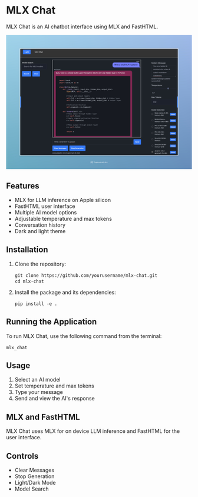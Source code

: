 # MLX Chat

MLX Chat is an AI chatbot interface using MLX and FastHTML.

![MLX Chatbot](MLX_Chatbot.jpeg)

## Features

- MLX for LLM inference on Apple silicon
- FastHTML user interface
- Multiple AI model options
- Adjustable temperature and max tokens
- Conversation history
- Dark and light theme

## Installation

1. Clone the repository:
   ```
   git clone https://github.com/yourusername/mlx-chat.git
   cd mlx-chat
   ```

2. Install the package and its dependencies:
   ```
   pip install -e .
   ```

## Running the Application

To run MLX Chat, use the following command from the terminal:
```
mlx_chat
```

## Usage

1. Select an AI model
2. Set temperature and max tokens
3. Type your message
4. Send and view the AI's response

## MLX and FastHTML

MLX Chat uses MLX for on device LLM inference and FastHTML for the user interface.

## Controls

- Clear Messages
- Stop Generation
- Light/Dark Mode
- Model Search
